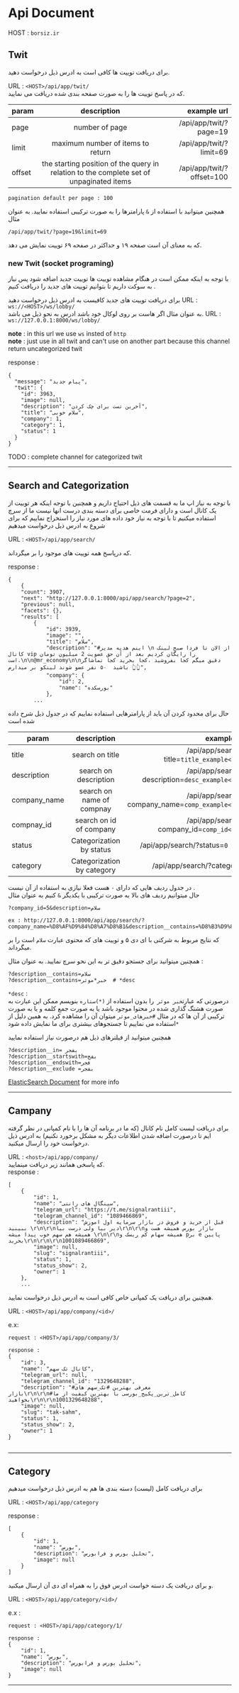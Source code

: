# Api Document

HOST : `borsiz.ir`




## Twit
برای دریافت توییت ها کافی است به ادرس ذیل درخواست دهید.  

URL : `<HOST>/api/app/twit/`  
که در پاسخ توییت ها را به صورت صفحه بندی شده دریافت می نمایید.

| param   |      description      | example url |
|----------|:-------------:|------:|
| page    | number of page |  /api/app/twit/?page=19|
| limit |    maximum number of items to return   |  /api/app/twit/?limit=69 |
| offset | the starting position of the query in relation to the complete set of unpaginated items |    /api/app/twit/?offset=100  |
    
```pagination default per page : 100```

همچنین میتوانید با استفاده از  `&` پارامترها را به صورت ترکیبی استفاده نمایید.
به عنوان مثال 

`/api/app/twit/?page=19&limit=69`

که به معنای آن است صفحه ۱۹ و حداکثر در صفحه ۶۹ توییت نمایش می دهد.

### new Twit (socket programing)
با توجه به اینکه ممکن است در هنگام مشاهده توییت ها توییت جدید اضافه شود پس نیاز به سوکت داریم تا بتوانیم توییت های جدید را دریافت کنیم .

برای دریافت توییت های جدید کافیست به ادرس ذیل درخواست دهید
URL : `ws://<HOST>/ws/lobby/`  
به عنوان مثال اگر هاست بر روی لوکال خود باشد ادرس به نحو ذیل می باشد.
URL : `ws://127.0.0.1:8000/ws/lobby/`  

**note** : in this url we use `ws` insted of `http`   
**note** : just use in all twit and can't use on another part because this channel return uncategorized twit  

response :  
```
{
  "message": "پیام جدید",
  "twit": {
    "id": 3963,
    "image": null,
    "description": "آخرین تست برای چک کردن",
    "title": "سلام خوبی",
    "company": 1,
    "category": 1,
    "status": 1
  }
}
```


TODO : complete channel for categorized twit   

---

## Search and Categorization

با توجه به نیاز اپ ما به قسمت های ذیل احتیاج داریم و همچنین با توجه اینکه هر توییت از یک کانال است و دارای فرمت خاصی برای دسته بندی درست انها نیست ما از سرچ استفاده میکنیم تا با توجه به نیاز خود داده های مورد نیاز را استخراج نماییم
که برای شروع به ادرس ذیل درخواست میدهیم

URL : `<HOST>/api/app/search/`  

که درپاسخ همه توییت های موجود را بر میگرداند.

response : 
```
{
    {
    "count": 3907,
    "next": "http://127.0.0.1:8000/api/app/search/?page=2",
    "previous": null,
    "facets": {},
    "results": [
        {
            "id": 3939,
            "image": "",
            "title": "سلام",
            "description": "#اینم هدیه مدیر \n از الان تا فردا صبح لینک کانال vip را رایگان کردیم بعد از آن حق عضویت 2 میلیون تومان است.\n\n@mr_economy\n\nدقیق میگم کجا بفروشید ،کجا بخرید کجا تماشاگر باشید  ۵۰ نفر عضو شوند لینکو بر میدارم 👆👆",
            "company": {
                "id": 2,
                "name": "بورسکده"
            },
        ...
```
حال برای محدود کردن آن باید از پارامترهایی استفاده نماییم که در جدول ذیل شرح داده شده است

| param   |      description      | example url | note |
|----------|:-------------:|------:|---------:|
| title | search on title | /api/app/search/?title=`title_example<str>`| - |
| description | search on description | /api/app/search/?description=`desc_example<str>` | |
|company_name | search on name of compnay | /api/app/search/?company_name=`comp_example<str>` | |
| compnay_id  | search on id of company | /api/app/search/?company_id=`comp_id<int>`| 
| status | Categorization by status | /api/app/search/?status=`0 or 1` | - |
| category | Categorization by category | /api/app/search/?category= | - |

در جدول ردیف هایی که دارای `-` هست فعلا نیازی به استفاده از آن نیست .  
حال میتوانیم ردیف های بالا به صورت ترکیبی با یکدیگر `&` کنیم
به عنوان مثال


```
?company_id=5&description=سلام

ex : http://127.0.0.1:8000/api/app/search/?company_name=%D8%AF%D9%84%D8%A7%D8%B1&description__contains=%D8%B3%D9%84%D8%A7%D9%85
```
که نتایج مربوط به شرکتی با ای دی ۵ و توییت های که محتوی عبارت `سلام` است را بر میگرداند.


همچنین میتوانید برای جستجو دقیق تر به این نحو سرچ نمایید.
به عنوان مثال :‌

```
?description__contains=سلام
?description__contains=خبر*موثر  # *desc

```
`*desc` :  
درصورتی که عبارت`خبر موثر `را بدون استفاده از `(*)ستاره` بنویسم ممکن این عبارت به صورت هشتگ گذاری شده در محتوا موجود باشد یا به صورت جمع کلمه و یا به صورت ترکیبی از آن ها که در مثال `#خبرهای_موثر` میتوان آن را مشاهده کرد. به همین دلیل از `*`استفاده می نماییم تا جستجوهای بیشتری برای ما نمایش داده شود

همچنین میتوانید از فیلترهای ذیل هم  درصورت نیاز استفاده نمایید

```
?description__in= بفجر
?description__startswith=بفج
?description__endswith=فجر
?description__exclude =بفجر
```



[ElasticSearch Document](https://django-elasticsearch-dsl-drf.readthedocs.io/en/0.20.8/nested_fields_usage_examples.html) for more info

---

## Campany
برای دریافت لیست کامل نام کانال (که ما در برنامه آن ها را با نام کمپانی در نظر گرفته ایم تا درصورت اضافه شدن اطلاعات دیگر به مشکل برخورد نکنیم) به ادرس ذیل درخواست خود را ارسال میکنید.  

URL : `<host>/api/app/company/`  
که پاسخی همانند زیر دریافت مینمایید.  
response : 
```
[
    {
        "id": 1,
        "name": "سینگال های رانتی",
        "telegram_url": "https://t.me/signalrantiii",
        "telegram_channel_id": "1089466869",
        "description": "قبل از خرید و فروش در بازار سرمایه اول اموزش ببینید \r\n\r\nدیر بیا ولی درست بیا\r\n\r\nبازار بورس همیشه هست و همیشه هم سهم خوب پیدا میشه \r\n\r\nهمیشه سهام کم ریسک و pبر e پایین بخرید\r\n\r\n\r\n1001089466869",
        "image": null,
        "slug": "signalrantiii",
        "status": 1,
        "status_show": 2,
        "owner": 1
    },
    ...
```

همچنین برای دریافت یک کمپانی خاص کافی است به ادرس ذیل درخواست نمایید.  

URL : `<HOST>/api/app/company/<id>/`  

e.x:  
```
request : <HOST>/api/app/company/3/  

response :   
{
    "id": 3,
    "name": "کانال تک سهم",
    "telegram_url": null,
    "telegram_channel_id": "1329648288",
    "description": "#معرفی بهترین #تک_سهم های بازار\r\n\r\n#کامل_ترین_پکیج_بورسی با بهترین کیفیت از ما بخواهید\r\n\r\n1001329648288",
    "image": null,
    "slug": "tak-sahm",
    "status": 1,
    "status_show": 2,
    "owner": 1
}


```

---

## Category

برای دریافت کامل (لیست) دسته بندی ها هم به ادرس ذیل درخواست میدهیم 

URL : `<HOST>/api/app/category`  

response : 
```
[
    {
        "id": 1,
        "name": "بورس",
        "description": "تحلیل بورس و فرابورس",
        "image": null
    }
]
```

و برای دریافت یک دسته خواست ادرس فوق را به همراه ای دی آن ارسال میکنید.

URL : `<HOST>/api/app/category/<id>/`

e.x :

```
request : <HOST>/api/app/category/1/

response :   
{
    "id": 1,
    "name": "بورس",
    "description": "تحلیل بورس و فرابورس",
    "image": null
}
```

---


